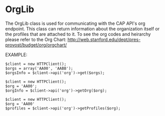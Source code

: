 # OrgLib

The OrgLib class is used for communicating with the CAP API's org endpoint.
This class can return information about the organization itself or the
profiles that are attached to it. To see the org codes and heirarchy please
refer to the Org Chart: http://web.stanford.edu/dept/pres-provost/budget/org/orgchart/

EXAMPLE:

    $client = new HTTPClient();
    $orgs = array('AA00', 'AABB');
    $orgsInfo = $client->api('org')->get($orgs);

    $client = new HTTPClient();
    $org = 'AA00';
    $orgInfo = $client->api('org')->getOrg($org);

    $client = new HTTPClient();
    $org = 'AA00'
    $profiles = $client->api('org')->getProfiles($org);
